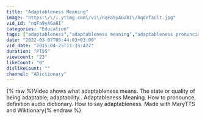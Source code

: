 ```yaml
---
title: "Adaptableness Meaning"
image: "https:\/\/i.ytimg.com\/vi\/nqFa9yAGa8I\/hqdefault.jpg"
vid_id: "nqFa9yAGa8I"
categories: "Education"
tags: ["adaptableness","adaptableness meaning","adaptableness pronunciation"]
date: "2022-03-07T05:44:03+03:00"
vid_date: "2015-04-25T11:35:42Z"
duration: "PT5S"
viewcount: "23"
likeCount: "0"
dislikeCount: ""
channel: "ADictionary"
---
```

{% raw %}Video shows what adaptableness means. The state or quality of being adaptable; adaptability..  Adaptableness Meaning. How to pronounce, definition audio dictionary. How to say adaptableness. Made with MaryTTS and Wiktionary{% endraw %}
